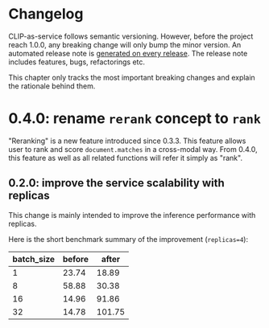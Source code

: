 # Changelog

CLIP-as-service follows semantic versioning. However, before the project reach 1.0.0, any breaking change will only bump the minor version.  An automated release note is [generated on every release](https://github.com/jina-ai/clip-as-service/releases). The release note includes features, bugs, refactorings etc. 

This chapter only tracks the most important breaking changes and explain the rationale behind them.

# 0.4.0: rename `rerank` concept to `rank`

"Reranking" is a new feature introduced since 0.3.3. This feature allows user to rank and score `document.matches` in a cross-modal way. From 0.4.0, this feature as well as all related functions will refer it simply as "rank".

## 0.2.0: improve the service scalability with replicas

This change is mainly intended to improve the inference performance with replicas.

Here is the short benchmark summary of the improvement (`replicas=4`):

| batch_size  | before | after   |
|-------------|--------|---------|
| 1           | 23.74  | 18.89   |
| 8           | 58.88  | 30.38   |
| 16          | 14.96  | 91.86   |
| 32          | 14.78  | 101.75  |

